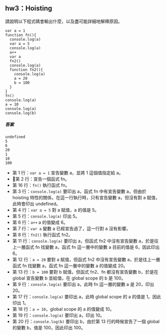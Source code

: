 ## hw3：Hoisting

請說明以下程式碼會輸出什麼，以及盡可能詳細地解釋原因。

```
var a = 1
function fn(){
  console.log(a)
  var a = 5
  console.log(a)
  a++
  var a
  fn2()
  console.log(a)
  function fn2(){
    console.log(a)
    a = 20
    b = 100
  }
}
fn()
console.log(a)
a = 10
console.log(a)
console.log(b)
```

##### 答案

```
undefined
5
6
20
1
10
100
```

- 第 1 行：`var a = 1` 宣告變數 a，並將 1 這個值指定給 a。
- 第 2 行：宣告一個函式 fn。
- 第 16 行：`fn()` 執行函式 fn。
- 第 3 行：`console.log(a)` 要印出 a，函式 fn 中有宣告變數 a，但由於 hoisting 特性的關係，在這一行執行時，只有宣告變數 a，但沒有對 a 賦值，此時會印出 undefined。
- 第 4 行：`var a = 5` 對 a 賦值，a 的值是 5。
- 第 5 行：`console.log(a)` 印出 5。
- 第 6 行：`a++` a 的值變成 6。
- 第 7 行：`var a` 變數 a 已經宣告過了，這一行對 a 沒有影響。
- 第 8 行：`fn2()` 執行函式 fn2。
- 第 11 行：`console.log(a)` 要印出 a，但函式 fn2 中沒有宣告變數 a，於是往上一層函式 fn 找變數 a，函式 fn 這一層中的變數 a 目前的值是 6，因此印出 6。
- 第 12 行：`a = 20` 要對 a 賦值，但函式 fn2 中沒有宣告變數 a，於是往上一層函式 fn 找變數 a，函式 fn 這一層中的變數 a 的值變成 20。
- 第 13 行：`b = 100` 要對 b 賦值，但函式 fn2、fn 都沒有宣告變數 b，於是在 global 宣告變數 b 並給值，在 global scope 的 b 是 100。
- 第 9 行：`console.log(a)` 要印出 a，此時 fn 這一層的變數 a 是 20，印出 20。
- 第 17 行：`console.log(a)` 要印出 a，此時 global scope 的 a 的值是 1。因此印出 1。
- 第 18 行：`a = 10`，global scope 的 a 的值變成 10。
- 第 19 行：`console.log(a)` 要印出 a，印出 10。
- 第 20 行：`console.log(b)` 要印出 b，由於第 13 行的時候宣告了一個 global 的變數 b，值是 100，因此印出 100。
